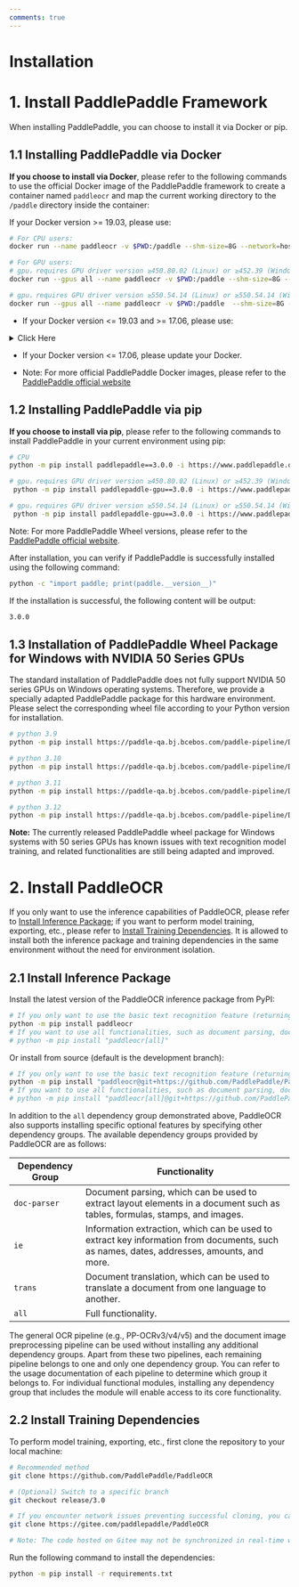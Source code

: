 ```yaml
---
comments: true
---
```


# Installation


# 1. Install PaddlePaddle Framework

When installing PaddlePaddle, you can choose to install it via Docker or pip.

## 1.1 Installing PaddlePaddle via Docker
<b>If you choose to install via Docker</b>, please refer to the following commands to use the official Docker image of the PaddlePaddle framework to create a container named `paddleocr` and map the current working directory to the `/paddle` directory inside the container:

If your Docker version >= 19.03, please use:

```bash
# For CPU users:
docker run --name paddleocr -v $PWD:/paddle --shm-size=8G --network=host -it ccr-2vdh3abv-pub.cnc.bj.baidubce.com/paddlepaddle/paddle:3.0.0 /bin/bash

# For GPU users:
# gpu，requires GPU driver version ≥450.80.02 (Linux) or ≥452.39 (Windows)
docker run --gpus all --name paddleocr -v $PWD:/paddle --shm-size=8G --network=host -it ccr-2vdh3abv-pub.cnc.bj.baidubce.com/paddlepaddle/paddle:3.0.0-gpu-cuda11.8-cudnn8.9-trt8.6 /bin/bash

# gpu，requires GPU driver version ≥550.54.14 (Linux) or ≥550.54.14 (Windows)
docker run --gpus all --name paddleocr -v $PWD:/paddle  --shm-size=8G --network=host -it ccr-2vdh3abv-pub.cnc.bj.baidubce.com/paddlepaddle/paddle:3.0.0-gpu-cuda12.6-cudnn9.5-trt10.5 /bin/bash
```

* If your Docker version <= 19.03 and >= 17.06, please use:

<details><summary> Click Here</summary>

<pre><code class="language-bash"># For CPU users:
docker run --name paddleocr -v $PWD:/paddle --shm-size=8G --network=host -it ccr-2vdh3abv-pub.cnc.bj.baidubce.com/paddlepaddle/paddle:3.0.0 /bin/bash

# For GPU users:
# CUDA 11.8 users
nvidia-docker run --name paddleocr -v $PWD:/paddle --shm-size=8G --network=host -it ccr-2vdh3abv-pub.cnc.bj.baidubce.com/paddlepaddle/paddle:3.0.0-gpu-cuda11.8-cudnn8.9-trt8.6 /bin/bash

# CUDA 12.3 users
nvidia-docker run --name paddleocr -v $PWD:/paddle  --shm-size=8G --network=host -it ccr-2vdh3abv-pub.cnc.bj.baidubce.com/paddlepaddle/paddle:3.0.0-gpu-cuda12.6-cudnn9.5-trt10.5 /bin/bash
</code></pre></details>

* If your Docker version <= 17.06, please update your Docker.


* Note: For more official PaddlePaddle Docker images, please refer to the [PaddlePaddle official website](https://www.paddlepaddle.org.cn/install/quick?docurl=/documentation/docs/en/install/docker/linux-docker.html)

## 1.2 Installing PaddlePaddle via pip
<b>If you choose to install via pip</b>, please refer to the following commands to install PaddlePaddle in your current environment using pip:

```bash
# CPU
python -m pip install paddlepaddle==3.0.0 -i https://www.paddlepaddle.org.cn/packages/stable/cpu/

# gpu，requires GPU driver version ≥450.80.02 (Linux) or ≥452.39 (Windows)
 python -m pip install paddlepaddle-gpu==3.0.0 -i https://www.paddlepaddle.org.cn/packages/stable/cu118/

# gpu，requires GPU driver version ≥550.54.14 (Linux) or ≥550.54.14 (Windows)
 python -m pip install paddlepaddle-gpu==3.0.0 -i https://www.paddlepaddle.org.cn/packages/stable/cu126/
```


Note: For more PaddlePaddle Wheel versions, please refer to the [PaddlePaddle official website](https://www.paddlepaddle.org.cn/install/quick?docurl=/documentation/docs/en/install/pip/linux-pip.html).

After installation, you can verify if PaddlePaddle is successfully installed using the following command:

```bash
python -c "import paddle; print(paddle.__version__)"
```
If the installation is successful, the following content will be output:

```bash
3.0.0
```

## 1.3 Installation of PaddlePaddle Wheel Package for Windows with NVIDIA 50 Series GPUs

The standard installation of PaddlePaddle does not fully support NVIDIA 50 series GPUs on Windows operating systems. Therefore, we provide a specially adapted PaddlePaddle package for this hardware environment. Please select the corresponding wheel file according to your Python version for installation.

```bash
# python 3.9
python -m pip install https://paddle-qa.bj.bcebos.com/paddle-pipeline/Develop-TagBuild-Training-Windows-Gpu-Cuda12.9-Cudnn9.9-Trt10.5-Mkl-Avx-VS2019-SelfBuiltPypiUse/86d658f56ebf3a5a7b2b33ace48f22d10680d311/paddlepaddle_gpu-3.0.0.dev20250717-cp39-cp39-win_amd64.whl

# python 3.10
python -m pip install https://paddle-qa.bj.bcebos.com/paddle-pipeline/Develop-TagBuild-Training-Windows-Gpu-Cuda12.9-Cudnn9.9-Trt10.5-Mkl-Avx-VS2019-SelfBuiltPypiUse/86d658f56ebf3a5a7b2b33ace48f22d10680d311/paddlepaddle_gpu-3.0.0.dev20250717-cp310-cp310-win_amd64.whl

# python 3.11
python -m pip install https://paddle-qa.bj.bcebos.com/paddle-pipeline/Develop-TagBuild-Training-Windows-Gpu-Cuda12.9-Cudnn9.9-Trt10.5-Mkl-Avx-VS2019-SelfBuiltPypiUse/86d658f56ebf3a5a7b2b33ace48f22d10680d311/paddlepaddle_gpu-3.0.0.dev20250717-cp311-cp311-win_amd64.whl

# python 3.12
python -m pip install https://paddle-qa.bj.bcebos.com/paddle-pipeline/Develop-TagBuild-Training-Windows-Gpu-Cuda12.9-Cudnn9.9-Trt10.5-Mkl-Avx-VS2019-SelfBuiltPypiUse/86d658f56ebf3a5a7b2b33ace48f22d10680d311/paddlepaddle_gpu-3.0.0.dev20250717-cp312-cp312-win_amd64.whl
```
**Note:** The currently released PaddlePaddle wheel package for Windows systems with 50 series GPUs has known issues with text recognition model training, and related functionalities are still being adapted and improved.


# 2. Install PaddleOCR

If you only want to use the inference capabilities of PaddleOCR, please refer to [Install Inference Package](#21-install-inference-package); if you want to perform model training, exporting, etc., please refer to [Install Training Dependencies](#22-install-training-dependencies). It is allowed to install both the inference package and training dependencies in the same environment without the need for environment isolation.

## 2.1 Install Inference Package

Install the latest version of the PaddleOCR inference package from PyPI:

```bash
# If you only want to use the basic text recognition feature (returning text position coordinates and content)
python -m pip install paddleocr
# If you want to use all functionalities, such as document parsing, document understanding, document translation, and key information extraction
# python -m pip install "paddleocr[all]"
```

Or install from source (default is the development branch):

```bash
# If you only want to use the basic text recognition feature (returning text position coordinates and content)
python -m pip install "paddleocr@git+https://github.com/PaddlePaddle/PaddleOCR.git"
# If you want to use all functionalities, such as document parsing, document understanding, document translation, and key information extraction
# python -m pip install "paddleocr[all]@git+https://github.com/PaddlePaddle/PaddleOCR.git"
```

In addition to the `all` dependency group demonstrated above, PaddleOCR also supports installing specific optional features by specifying other dependency groups. The available dependency groups provided by PaddleOCR are as follows:

| Dependency Group | Functionality            |
| ---------------- | ------------------------ |
| `doc-parser`     | Document parsing, which can be used to extract layout elements in a document such as tables, formulas, stamps, and images. |
| `ie`             | Information extraction, which can be used to extract key information from documents, such as names, dates, addresses, amounts, and more. |
| `trans`          | Document translation, which can be used to translate a document from one language to another. |
| `all`            | Full functionality. |

The general OCR pipeline (e.g., PP-OCRv3/v4/v5) and the document image preprocessing pipeline can be used without installing any additional dependency groups. Apart from these two pipelines, each remaining pipeline belongs to one and only one dependency group. You can refer to the usage documentation of each pipeline to determine which group it belongs to. For individual functional modules, installing any dependency group that includes the module will enable access to its core functionality.

## 2.2 Install Training Dependencies

To perform model training, exporting, etc., first clone the repository to your local machine:

```bash
# Recommended method
git clone https://github.com/PaddlePaddle/PaddleOCR

# (Optional) Switch to a specific branch
git checkout release/3.0

# If you encounter network issues preventing successful cloning, you can also use the repository on Gitee:
git clone https://gitee.com/paddlepaddle/PaddleOCR

# Note: The code hosted on Gitee may not be synchronized in real-time with updates from this GitHub project, with a delay of 3~5 days. Please prioritize using the recommended method.
```

Run the following command to install the dependencies:

```bash
python -m pip install -r requirements.txt
```
